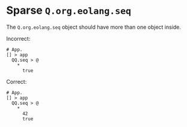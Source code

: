 # Sparse `Q.org.eolang.seq`

The `Q.org.eolang.seq` object should have more than one object inside.

Incorrect:

```eo
# App.
[] > app
  QQ.seq > @
    *
      true
```

Correct:

```eo
# App.
[] > app
  QQ.seq > @
    *
      42
      true
```

